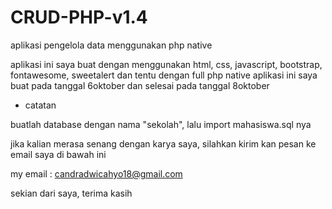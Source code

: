 # CRUD-PHP-v1.4
aplikasi pengelola data menggunakan php native

aplikasi ini saya buat dengan menggunakan html, css, javascript, bootstrap, fontawesome, sweetalert dan tentu dengan full php native
aplikasi ini saya buat pada tanggal 6oktober dan selesai pada tanggal 8oktober

* catatan

buatlah database dengan nama "sekolah", lalu import mahasiswa.sql nya

jika kalian merasa senang dengan karya saya, silahkan kirim kan pesan ke email saya di bawah ini

my email : candradwicahyo18@gmail.com


sekian dari saya, terima kasih
